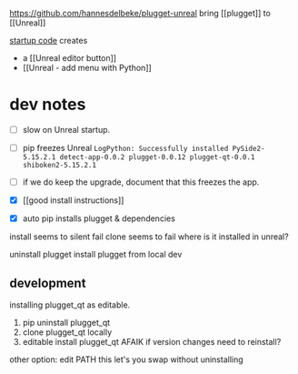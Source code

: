 https://github.com/hannesdelbeke/plugget-unreal
bring [[plugget]] to [[Unreal]]

[startup code](https://github.com/plugget/plugget-unreal-plugin/blob/main/Plugget/Content/Python/init_unreal.py) creates 
- a [[Unreal editor button]]
- [[Unreal - add menu with Python]]
# dev notes
- [ ] slow on Unreal startup.
- [ ] pip freezes Unreal
`LogPython: Successfully installed PySide2-5.15.2.1 detect-app-0.0.2 plugget-0.0.12 plugget-qt-0.0.1 shiboken2-5.15.2.1`
- [ ] if we do keep the upgrade, document that this freezes the app.

- [x] [[good install instructions]]
- [x] auto pip installs plugget & dependencies

install seems to silent fail 
clone seems to fail
where is it installed in unreal?

uninstall plugget
install plugget from local dev

## development
installing plugget_qt as editable.
1. pip uninstall plugget_qt
2. clone plugget_qt locally 
3. editable install plugget_qt
AFAIK if version changes need to reinstall?

other option: edit PATH
this let's you swap without uninstalling

